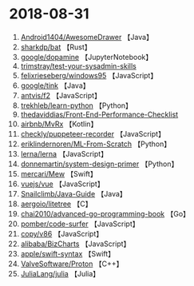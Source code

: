 # 2018-08-31

1. [Android1404/AwesomeDrawer](https://github.com/Android1404/AwesomeDrawer) 【Java】
2. [sharkdp/bat](https://github.com/sharkdp/bat) 【Rust】
3. [google/dopamine](https://github.com/google/dopamine) 【JupyterNotebook】
4. [trimstray/test-your-sysadmin-skills](https://github.com/trimstray/test-your-sysadmin-skills) 
5. [felixrieseberg/windows95](https://github.com/felixrieseberg/windows95) 【JavaScript】
6. [google/tink](https://github.com/google/tink) 【Java】
7. [antvis/f2](https://github.com/antvis/f2) 【JavaScript】
8. [trekhleb/learn-python](https://github.com/trekhleb/learn-python) 【Python】
9. [thedaviddias/Front-End-Performance-Checklist](https://github.com/thedaviddias/Front-End-Performance-Checklist) 
10. [airbnb/MvRx](https://github.com/airbnb/MvRx) 【Kotlin】
11. [checkly/puppeteer-recorder](https://github.com/checkly/puppeteer-recorder) 【JavaScript】
12. [eriklindernoren/ML-From-Scratch](https://github.com/eriklindernoren/ML-From-Scratch) 【Python】
13. [lerna/lerna](https://github.com/lerna/lerna) 【JavaScript】
14. [donnemartin/system-design-primer](https://github.com/donnemartin/system-design-primer) 【Python】
15. [mercari/Mew](https://github.com/mercari/Mew) 【Swift】
16. [vuejs/vue](https://github.com/vuejs/vue) 【JavaScript】
17. [Snailclimb/Java-Guide](https://github.com/Snailclimb/Java-Guide) 【Java】
18. [aergoio/litetree](https://github.com/aergoio/litetree) 【C】
19. [chai2010/advanced-go-programming-book](https://github.com/chai2010/advanced-go-programming-book) 【Go】
20. [pomber/code-surfer](https://github.com/pomber/code-surfer) 【JavaScript】
21. [copy/v86](https://github.com/copy/v86) 【JavaScript】
22. [alibaba/BizCharts](https://github.com/alibaba/BizCharts) 【JavaScript】
23. [apple/swift-syntax](https://github.com/apple/swift-syntax) 【Swift】
24. [ValveSoftware/Proton](https://github.com/ValveSoftware/Proton) 【C++】
25. [JuliaLang/julia](https://github.com/JuliaLang/julia) 【Julia】
